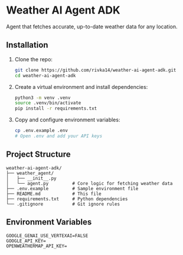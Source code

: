 # Weather AI Agent ADK

Agent that fetches accurate, up-to-date weather data for any location.

## Installation

1. Clone the repo:  
   ```bash
   git clone https://github.com/rivka14/weather-ai-agent-adk.git
   cd weather-ai-agent-adk
   ```
2. Create a virtual environment and install dependencies:  
   ```bash
   python3 -m venv .venv
   source .venv/bin/activate
   pip install -r requirements.txt
   ```
3. Copy and configure environment variables:  
   ```bash
   cp .env.example .env
   # Open .env and add your API keys
   ```


## Project Structure

```text
weather-ai-agent-adk/
├── weather_agent/
│   ├── __init__.py
│   └── agent.py         # Core logic for fetching weather data
├── .env.example         # Sample environment file
├── README.md            # This file
├── requirements.txt     # Python dependencies
└── .gitignore           # Git ignore rules
```

## Environment Variables

```env
GOOGLE_GENAI_USE_VERTEXAI=FALSE
GOOGLE_API_KEY=
OPENWEATHERMAP_API_KEY=
```
